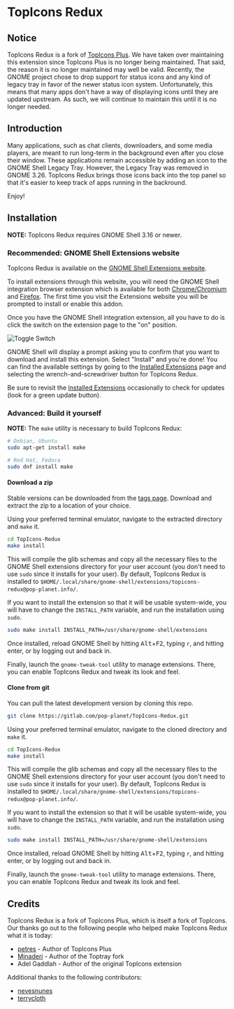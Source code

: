 # TopIcons Redux

## Notice

TopIcons Redux is a fork of [TopIcons Plus](https://github.com/phocean/TopIcons-plus). We have taken over maintaining this extension since TopIcons Plus is no longer being maintained. That said, the reason it is no longer maintained may well be valid. Recently, the GNOME project chose to drop support for status icons and any kind of legacy tray in favor of the newer status icon system. Unfortunately, this means that many apps don't have a way of displaying icons until they are updated upstream. As such, we will continue to maintain this until it is no longer needed.

## Introduction

Many applications, such as chat clients, downloaders, and some media players, are meant to run long-term in the background even after you close their window. These applications remain accessible by adding an icon to the GNOME Shell Legacy Tray. However, the Legacy Tray was removed in GNOME 3.26. TopIcons Redux brings those icons back into the top panel so that it's easier to keep track of apps running in the backround.

Enjoy!

## Installation

__NOTE:__ TopIcons Redux requires GNOME Shell 3.16 or newer.

### Recommended: GNOME Shell Extensions website

TopIcons Redux is available on the [GNOME Shell Extensions website](https://extensions.gnome.org).

To install extensions through this website, you will need the GNOME Shell integration browser extension which is available for both [Chrome/Chromium](https://chrome.google.com/webstore/detail/gnome-shell-integration/gphhapmejobijbbhgpjhcjognlahblep) and [Firefox](https://addons.mozilla.org/en-US/firefox/addon/gnome-shell-integration/). The first time you visit the Extensions website you will be prompted to install or enable this addon.

Once you have the GNOME Shell integration extension, all you have to do is click the switch on the extension page to the "on" position.

![Toggle Switch](https://gitlab.com/pop-planet/TopIcons-Redux/raw/master/media/toggle-switch.png)

GNOME Shell will display a prompt asking you to confirm that you want to download and install this extension. Select "Install" and you're done! You can find the available settings by going to the [Installed Extensions](https://extensions.gnome.org/local/) page and selecting the wrench-and-screwdriver button for TopIcons Redux.

Be sure to revisit the [Installed Extensions](https://extensions.gnome.org/local/) occasionally to check for updates (look for a green update button).

### Advanced: Build it yourself

__NOTE:__ The `make` utility is necessary to build TopIcons Redux:

```bash
# Debian, Ubuntu
sudo apt-get install make

# Red Hat, Fedora
sudo dnf install make
```

#### Download a zip

Stable versions can be downloaded from the [tags page](https://gitlab.com/pop-planet/TopIcons-Redux/tags/). Download and extract the zip to a location of your choice.

Using your preferred terminal emulator, navigate to the extracted directory and `make` it.

```bash
cd TopIcons-Redux
make install
```

This will compile the glib schemas and copy all the necessary files to the GNOME Shell extensions directory for your user account (you don't need to use `sudo` since it installs for your user). By default, TopIcons Redux is installed to `$HOME/.local/share/gnome-shell/extensions/topicons-redux@pop-planet.info/`.

If you want to install the extension so that it will be usable system-wide, you will have to change the `INSTALL_PATH` variable, and run the installation using `sudo`.

```bash
sudo make install INSTALL_PATH=/usr/share/gnome-shell/extensions
```

Once installed, reload GNOME Shell by hitting <kbd>Alt</kbd>+<kbd>F2</kbd>, typing `r`, and hitting enter, or by logging out and back in.

Finally, launch the `gnome-tweak-tool` utility to manage extensions. There, you can enable TopIcons Redux and tweak its look and feel.

#### Clone from git

You can pull the latest development version by cloning this repo.

```bash
git clone https://gitlab.com/pop-planet/TopIcons-Redux.git
```

Using your preferred terminal emulator, navigate to the cloned directory and `make` it.

```bash
cd TopIcons-Redux
make install
```

This will compile the glib schemas and copy all the necessary files to the GNOME Shell extensions directory for your user account (you don't need to use `sudo` since it installs for your user). By default, TopIcons Redux is installed to `$HOME/.local/share/gnome-shell/extensions/topicons-redux@pop-planet.info/`.

If you want to install the extension so that it will be usable system-wide, you will have to change the `INSTALL_PATH` variable, and run the installation using `sudo`.

```bash
sudo make install INSTALL_PATH=/usr/share/gnome-shell/extensions
```

Once installed, reload GNOME Shell by hitting <kbd>Alt</kbd>+<kbd>F2</kbd>, typing `r`, and hitting enter, or by logging out and back in.

Finally, launch the `gnome-tweak-tool` utility to manage extensions. There, you can enable TopIcons Redux and tweak its look and feel.

## Credits

TopIcons Redux is a fork of TopIcons Plus, which is itself a fork of TopIcons. Our thanks go out to the following people who helped make TopIcons Redux what it is today:

* [petres](https://github.com/petres/gnome-shell-extension-extensions) - Author of TopIcons Plus
* [Mjnaderi](https://github.com/mjnaderi/TopTray) - Author of the Toptray fork
* Adel Gaddlah - Author of the original TopIcons extension

Additional thanks to the following contributors:

* [nevesnunes](https://github.com/nevesnunes)
* [terrycloth](https://github.com/terrycloth)
